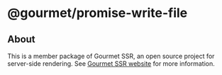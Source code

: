 # @gourmet/promise-write-file

## About
This is a member package of Gourmet SSR, an open source project for server-side rendering.
See [Gourmet SSR website](https://ssr.gourmetjs.org) for more information.
